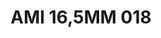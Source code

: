 ---
title: AMI 16,5MM 018
date: 
draft: false

# descripcion
description : Anillo de plata 925 y cubics. Modelo sin fin (toda la vuelta completa del anillo con cubics). Espectacular!

materials: Plata 925

color: 

dimensions: 16,5 mm diámetro

code: 05-28-1185

type: "Anillos"

categories: []

price: $12.090,00

price_eftvo: $10.280,00

# Images
# first image will be shown in the product page
images:
  # - image: "images/path_to_image"
  # La ubicacion de las imagenes es imagenes/Anillos/Anillos.Microcubic/05-28-1185-ami-16,5mm-018
  - image: "./images/anillos/microcubic/05-28-1185-ami-16,5mm-018.jpg"
---